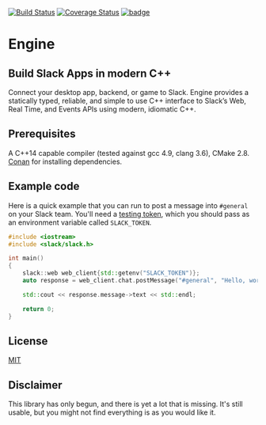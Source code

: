 [![Build Status](https://travis-ci.org/DEGoodmanWilson/engine.svg)](https://travis-ci.org/DEGoodmanWilson/engine)
[![Coverage Status](https://codecov.io/gh/DEGoodmanWilson/engine/branch/master/graph/badge.svg)](https://codecov.io/gh/DEGoodmanWilson/engine)
[![badge](https://img.shields.io/badge/conan.io-engine%2F1.0-beta26-green.svg?logo=data:image/png;base64%2CiVBORw0KGgoAAAANSUhEUgAAAA4AAAAOCAMAAAAolt3jAAAA1VBMVEUAAABhlctjlstkl8tlmMtlmMxlmcxmmcxnmsxpnMxpnM1qnc1sn85voM91oM11oc1xotB2oc56pNF6pNJ2ptJ8ptJ8ptN9ptN8p9N5qNJ9p9N9p9R8qtOBqdSAqtOAqtR%2BrNSCrNJ/rdWDrNWCsNWCsNaJs9eLs9iRvNuVvdyVv9yXwd2Zwt6axN6dxt%2Bfx%2BChyeGiyuGjyuCjyuGly%2BGlzOKmzOGozuKoz%2BKqz%2BOq0OOv1OWw1OWw1eWx1eWy1uay1%2Baz1%2Baz1%2Bez2Oe02Oe12ee22ujUGwH3AAAAAXRSTlMAQObYZgAAAAFiS0dEAIgFHUgAAAAJcEhZcwAACxMAAAsTAQCanBgAAAAHdElNRQfgBQkREyOxFIh/AAAAiklEQVQI12NgAAMbOwY4sLZ2NtQ1coVKWNvoc/Eq8XDr2wB5Ig62ekza9vaOqpK2TpoMzOxaFtwqZua2Bm4makIM7OzMAjoaCqYuxooSUqJALjs7o4yVpbowvzSUy87KqSwmxQfnsrPISyFzWeWAXCkpMaBVIC4bmCsOdgiUKwh3JojLgAQ4ZCE0AMm2D29tZwe6AAAAAElFTkSuQmCC)](http://www.conan.io/source/engine/1.0-beta26/DEGoodmanWilson/testing)

# Engine

## Build Slack Apps in modern C++

Connect your desktop app, backend, or game to Slack. Engine provides a statically typed, reliable, and simple to use C++ interface to Slack’s Web, Real Time, and Events APIs using modern, idiomatic C++.

## Prerequisites

A C++14 capable compiler (tested against gcc 4.9, clang 3.6), CMake 2.8. [Conan](https://www.conan.io) for installing dependencies.

## Example code

Here is a quick example that you can run to post a message into `#general` on your Slack team. You'll need a [testing token](https://api.web_client.com/docs/oauth-test-tokens), which you should pass as an environment variable called `SLACK_TOKEN`.

```cpp
#include <iostream>
#include <slack/slack.h>

int main()
{
    slack::web web_client{std::getenv("SLACK_TOKEN")};
    auto response = web_client.chat.postMessage("#general", "Hello, world!");

    std::cout << response.message->text << std::endl;

    return 0;
}
```

## License

[MIT](https://github.com/DEGoodmanWilson/engine/blob/master/LICENSE)

## Disclaimer

This library has only begun, and there is yet a lot that is missing. It's still usable, but you might not find everything is as you would like it.
